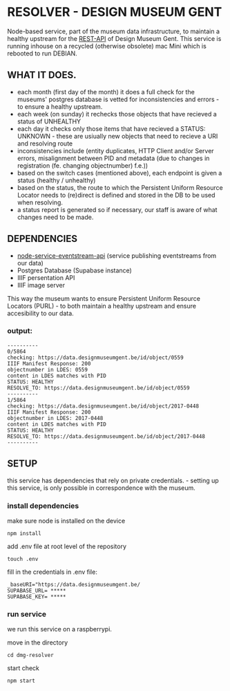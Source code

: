 # RESOLVER - DESIGN MUSEUM GENT

Node-based service, part of the museum data infrastructure, to maintain a healthy upstream for the [REST-API](https://github.com/designmuseumgent/dmg-rest-api) of Design Museum Gent. This service is running inhouse on a recycled (otherwise obsolete) mac Mini which is rebooted to run DEBIAN.

## WHAT IT DOES.

- each month (first day of the month) it does a full check for the museums' postgres database is vetted for inconsistencies and errors - to ensure a healthy upstream.
- each week (on sunday) it rechecks those objects that have recieved a status of UNHEALTHY
- each day it checks only those items that have recieved a STATUS: UNKNOWN - these are usiually new objects that need to recieve a URI and resolving route
- inconsistencies include (entity duplicates, HTTP Client and/or Server errors, misalignment between PID and metadata (due to changes in registration (fe. changing objectnumber) f.e.))
- based on the switch cases (mentioned above), each endpoint is given a status (healthy / unhealthy)
- based on the status, the route to which the Persistent Uniform Resource Locator needs to (re)direct is defined and stored in the DB to be used when resolving.
- a status report is generated so if necessary, our staff is aware of what changes need to be made.

## DEPENDENCIES

- [node-service-eventstream-api](https://github.com/StadGent/node_service_eventstream-api) (service publishing eventstreams from our data)
- Postgres Database (Supabase instance)
- IIIF persentation API
- IIIF image server

This way the museum wants to ensure Persistent Uniform Resource Locators (PURL) - to both maintain a healthy upstream and ensure accesibility to our data.

### output:

```
----------
0/5864
checking: https://data.designmuseumgent.be/id/object/0559
IIIF Manifest Response: 200
objectnumber in LDES: 0559
content in LDES matches with PID
STATUS: HEALTHY
RESOLVE_TO: https://data.designmuseumgent.be/id/object/0559
----------
1/5864
checking: https://data.designmuseumgent.be/id/object/2017-0448
IIIF Manifest Response: 200
objectnumber in LDES: 2017-0448
content in LDES matches with PID
STATUS: HEALTHY
RESOLVE_TO: https://data.designmuseumgent.be/id/object/2017-0448
----------
```

## SETUP

this service has dependencies that rely on private credentials. - setting up this service, is only possible in correspondence with the museum.

### install dependencies

make sure node is installed on the device

```
npm install
```

add .env file at root level of the repository

```
touch .env
```

fill in the credentials in .env file:

```
_baseURI="https://data.designmuseumgent.be/
SUPABASE_URL= *****
SUPABASE_KEY= *****
```

### run service

we run this service on a raspberrypi.

move in the directory

```
cd dmg-resolver
```

start check

```
npm start
```
